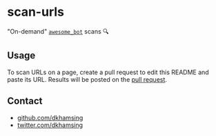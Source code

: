 # scan-urls

"On-demand" [`awesome_bot`](https://github.com/dkhamsing/awesome_bot) scans :mag:

## Usage 

To scan URLs on a page, create a pull request to edit this README and paste its URL. Results will be posted on the [pull request](https://github.com/dkhamsing/scan-urls/pull/5).

## Contact

- [github.com/dkhamsing](https://github.com/dkhamsing)
- [twitter.com/dkhamsing](https://twitter.com/dkhamsing)

<!-- 

PASTE URL HERE:

-->
